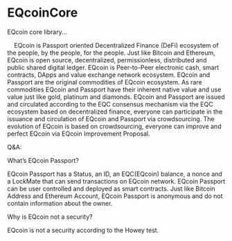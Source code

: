 # EQcoinCore
EQcoin core library...
<p>
&nbsp;&nbsp;&nbsp;&nbsp;EQcoin is Passport oriented Decentralized Finance (DeFi) ecosystem of the people, by the people, for the people. Just like Bitcoin and Ethereum, EQcoin is open source, decentralized, permissionless, distributed and public shared digital ledger. EQcoin is Peer-to-Peer electronic cash, smart contracts, DApps and value exchange network ecosystem. EQcoin and Passport are the original commodities of EQcoin ecosystem. As rare commodities EQcoin and Passport have their inherent native value and use value  just like gold, platinum and diamonds. EQcoin and Passport are issued and circulated according to the EQC consensus mechanism via the EQC ecosystem based on decentralized finance, everyone can participate in the issuance and circulation of EQcoin and Passport via crowdsourcing. The evolution of EQcoin is based on crowdsourcing, everyone can improve and perfect EQcoin via EQcoin Improvement Proposal.
<p>
Q&A:
<p>
What’s EQcoin Passport?
<p>
EQcoin Passport has a Status, an ID, an EQC(EQcoin) balance, a nonce and a LockMate that can send transactions on EQcoin network. EQcoin Passport can be user controlled and deployed as smart contracts.
Just like Bitcoin Address and Ethereum Account, EQcoin Passport is anonymous and do not contain information about the owner. 
<p>
Why is EQcoin not a security?
<p>
EQcoin is not a security according to the Howey test.
<p>